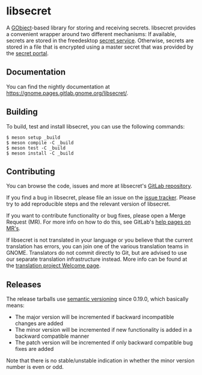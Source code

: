 libsecret
=========

A [GObject]-based library for storing and receiving secrets. libsecret provides
a convenient wrapper around two different mechanisms: If available, secrets are
stored in the freedesktop [secret service]. Otherwise, secrets are stored in a
file that is encrypted using a master secret that was provided by the [secret
portal].

Documentation
--------

You can find the nightly documentation at https://gnome.pages.gitlab.gnome.org/libsecret/.

Building
--------

To build, test and install libsecret, you can use the following commands:

```
$ meson setup _build
$ meson compile -C _build
$ meson test -C _build
$ meson install -C _build
```

Contributing
-------------

You can browse the code, issues and more at libsecret's [GitLab repository].

If you find a bug in libsecret, please file an issue on the [issue tracker].
Please try to add reproducible steps and the relevant version of libsecret.

If you want to contribute functionality or bug fixes, please open a Merge
Request (MR). For more info on how to do this, see GitLab's [help pages on
MR's].

If libsecret is not translated in your language or you believe that the
current translation has errors, you can join one of the various translation
teams in GNOME. Translators do not commit directly to Git, but are advised to
use our separate translation infrastructure instead. More info can be found at
the [translation project Welcome page].

Releases
-------------

The release tarballs use [semantic versioning] since 0.19.0, which
basically means:

- The major version will be incremented if backward incompatible changes are added
- The minor version will be incremented if new functionality is added in a backward compatible manner
- The patch version will be incremented if only backward compatible bug fixes are added

Note that there is no stable/unstable indication in whether the minor
version number is even or odd.


[GObject]: https://developer.gnome.org/gobject/stable/
[secret service]: https://specifications.freedesktop.org/secret-service-spec/
[secret portal]: https://flatpak.github.io/xdg-desktop-portal/docs/doc-org.freedesktop.portal.Secret.html
[GitLab repository]: https://gitlab.gnome.org/GNOME/libsecret
[help pages on MR's]: https://docs.gitlab.com/ee/gitlab-basics/add-merge-request.html
[issue tracker]: https://gitlab.gnome.org/GNOME/libsecret/issues
[translation project Welcome page]: https://welcome.gnome.org/team/translation/
[semantic versioning]: https://semver.org
